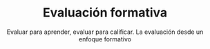 ---
title: Evaluación formativa
subtitle: Evaluar para aprender, evaluar para calificar. La evaluación desde un enfoque formativo
summary: "Evaluar para aprender, evaluar para calificar. La evaluación desde un enfoque formativo."
tags:
- evaluación
categories:
weight: 10

image:
  preview_only: true

_build:  
  render: never

# Optional external URL for project (replaces project detail page).
external_link: "https://fisiquimicamente.com/recursos-fisica-quimica/formacion-profesorado/master/aprendizaje/evaluacion-formativa"
---